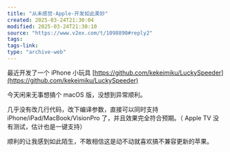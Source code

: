 ```yaml
---
title: "从未感觉-Apple-开发如此美妙"
created: 2025-03-24T21:30:04
modified: 2025-03-24T21:30:10
source: "https://www.v2ex.com/t/1098890#reply2"
tags:
tags-link:
type: "archive-web"
---
```


最近开发了一个 iPhone 小玩具 [https://github.com/kekeimiku/LuckySpeeder](https://github.com/kekeimiku/LuckySpeeder)

今天闲来无事想搞个 macOS 版，没想到异常顺利。

几乎没有改几行代码，改下编译参数，直接可以同时支持 iPhone/iPad/MacBook/VisionPro 了，并且效果完全符合预期。（ Apple TV 没有测试，估计也是一键支持）

顺利的让我感到如此陌生，不敢相信这是动不动就喜欢搞不兼容更新的苹果。
